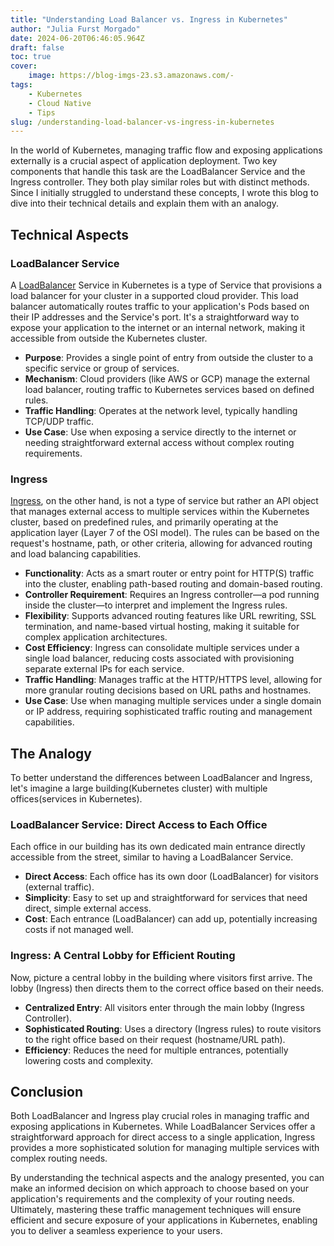 ```yaml
---
title: "Understanding Load Balancer vs. Ingress in Kubernetes"
author: "Julia Furst Morgado"
date: 2024-06-20T06:46:05.964Z
draft: false
toc: true
cover:
    image: https://blog-imgs-23.s3.amazonaws.com/-
tags: 
    - Kubernetes
    - Cloud Native
    - Tips
slug: /understanding-load-balancer-vs-ingress-in-kubernetes
---
```


In the world of Kubernetes, managing traffic flow and exposing applications externally is a crucial aspect of application deployment. Two key components that handle this task are the LoadBalancer Service and the Ingress controller. They both play similar roles but with distinct methods. Since I initially struggled to understand these concepts, I wrote this blog to dive into their technical details and explain them with an analogy.

## Technical Aspects
### LoadBalancer Service
A [LoadBalancer](https://kubernetes.io/docs/tasks/access-application-cluster/create-external-load-balancer/) Service in Kubernetes is a type of Service that provisions a load balancer for your cluster in a supported cloud provider. This load balancer automatically routes traffic to your application's Pods based on their IP addresses and the Service's port. It's a straightforward way to expose your application to the internet or an internal network, making it accessible from outside the Kubernetes cluster.

- **Purpose**: Provides a single point of entry from outside the cluster to a specific service or group of services.
- **Mechanism**: Cloud providers (like AWS or GCP) manage the external load balancer, routing traffic to Kubernetes services based on defined rules.
- **Traffic Handling**: Operates at the network level, typically handling TCP/UDP traffic.
- **Use Case**: Use when exposing a service directly to the internet or needing straightforward external access without complex routing requirements.

### Ingress
[Ingress](https://kubernetes.io/docs/concepts/services-networking/ingress/), on the other hand, is not a type of service but rather an API object that manages external access to multiple services within the Kubernetes cluster, based on predefined rules, and primarily operating at the application layer (Layer 7 of the OSI model). The rules can be based on the request's hostname, path, or other criteria, allowing for advanced routing and load balancing capabilities.

- **Functionality**: Acts as a smart router or entry point for HTTP(S) traffic into the cluster, enabling path-based routing and domain-based routing.
- **Controller Requirement**: Requires an Ingress controller—a pod running inside the cluster—to interpret and implement the Ingress rules.
- **Flexibility**: Supports advanced routing features like URL rewriting, SSL termination, and name-based virtual hosting, making it suitable for complex application architectures.
- **Cost Efficiency**: Ingress can consolidate multiple services under a single load balancer, reducing costs associated with provisioning separate external IPs for each service.
- **Traffic Handling**: Manages traffic at the HTTP/HTTPS level, allowing for more granular routing decisions based on URL paths and hostnames.
- **Use Case**: Use when managing multiple services under a single domain or IP address, requiring sophisticated traffic routing and management capabilities.

## The Analogy
To better understand the differences between LoadBalancer and Ingress, let's imagine a large building(Kubernetes cluster) with multiple offices(services in Kubernetes).

### LoadBalancer Service: Direct Access to Each Office
Each office in our building has its own dedicated main entrance directly accessible from the street, similar to having a LoadBalancer Service. 

- **Direct Access**: Each office has its own door (LoadBalancer) for visitors (external traffic).
- **Simplicity**: Easy to set up and straightforward for services that need direct, simple external access.
- **Cost**: Each entrance (LoadBalancer) can add up, potentially increasing costs if not managed well.

### Ingress: A Central Lobby for Efficient Routing
Now, picture a central lobby in the building where visitors first arrive. The lobby (Ingress) then directs them to the correct office based on their needs.

- **Centralized Entry**: All visitors enter through the main lobby (Ingress Controller).
- **Sophisticated Routing**: Uses a directory (Ingress rules) to route visitors to the right office based on their request (hostname/URL path).
- **Efficiency**: Reduces the need for multiple entrances, potentially lowering costs and complexity.

## Conclusion
Both LoadBalancer and Ingress play crucial roles in managing traffic and exposing applications in Kubernetes. While LoadBalancer Services offer a straightforward approach for direct access to a single application, Ingress provides a more sophisticated solution for managing multiple services with complex routing needs.

By understanding the technical aspects and the analogy presented, you can make an informed decision on which approach to choose based on your application's requirements and the complexity of your routing needs. Ultimately, mastering these traffic management techniques will ensure efficient and secure exposure of your applications in Kubernetes, enabling you to deliver a seamless experience to your users.
